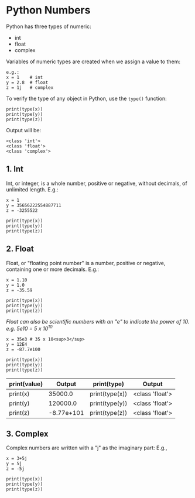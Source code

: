 # Python Numbers
Python has three types of numeric:
* int
* float
* complex

Variables of numeric types are created when we assign a value to them:
~~~
e.g.:
x = 1    # int
y = 2.8  # float
z = 1j   # complex
~~~
To verify the type of any object in Python, use the `type()` function:
~~~
print(type(x))
print(type(y))
print(type(z))
~~~
Output will be:
~~~
<class 'int'>
<class 'float'>
<class 'complex'>
~~~

## 1. Int
Int, or integer, is a whole number, positive or negative, without decimals, of unlimited length.
E.g.:
~~~
x = 1
y = 35656222554887711
z = -3255522

print(type(x))
print(type(y))
print(type(z))
~~~
## 2. Float
Float, or "floating point number" is a number, positive or negative, containing one or more decimals.
E.g.:
~~~
x = 1.10
y = 1.0
z = -35.59

print(type(x))
print(type(y))
print(type(z))
~~~
_Float can also be scientific numbers with an "e" to indicate the power of 10. e.g. 5e10 = 5 x 10<sup>10</sup>_
```
x = 35e3 # 35 x 10<sup>3</sup>
y = 12E4
z = -87.7e100

print(type(x))
print(type(y))
print(type(z))
```
print(value)|Output  | print(type)|Output
------------- | ------------- | ------------- | -------------
print(x)  | 35000.0 | print(type(x)) | <class 'float'>
print(y)  | 120000.0 | print(type(y)) | <class 'float'>
print(z)  | -8.77e+101 | print(type(z)) | <class 'float'>

## 3. Complex
Complex numbers are written with a "j" as the imaginary part:
E.g.,
~~~
x = 3+5j
y = 5j
z = -5j

print(type(x))
print(type(y))
print(type(z))
~~~
